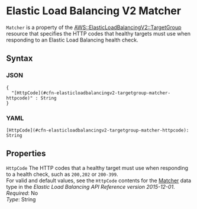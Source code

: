 # Elastic Load Balancing V2 Matcher<a name="aws-properties-elasticloadbalancingv2-targetgroup-matcher"></a>

`Matcher` is a property of the [AWS::ElasticLoadBalancingV2::TargetGroup](aws-resource-elasticloadbalancingv2-targetgroup.md) resource that specifies the HTTP codes that healthy targets must use when responding to an Elastic Load Balancing health check\.

## Syntax<a name="w2922ab1c21c10d120c31c15b5"></a>

### JSON<a name="aws-properties-elasticloadbalancingv2-targetgroup-matcher-syntax.json"></a>

```
{
  "[HttpCode](#cfn-elasticloadbalancingv2-targetgroup-matcher-httpcode)" : String
}
```

### YAML<a name="aws-properties-elasticloadbalancingv2-targetgroup-matcher-syntax.yaml"></a>

```
[HttpCode](#cfn-elasticloadbalancingv2-targetgroup-matcher-httpcode): String
```

## Properties<a name="w2922ab1c21c10d120c31c15b7"></a>

`HttpCode`  <a name="cfn-elasticloadbalancingv2-targetgroup-matcher-httpcode"></a>
The HTTP codes that a healthy target must use when responding to a health check, such as `200,202` or `200-399`\.   
For valid and default values, see the `HttpCode` contents for the [Matcher](https://docs.aws.amazon.com/elasticloadbalancing/latest/APIReference/API_Matcher.html) data type in the *Elastic Load Balancing API Reference version 2015\-12\-01*\.  
*Required*: No  
*Type*: String